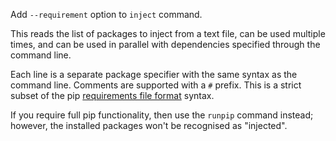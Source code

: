 Add `--requirement` option to `inject` command.

This reads the list of packages to inject from a text file,
can be used multiple times,
and can be used in parallel with dependencies specified
through the command line.

Each line is a separate package specifier with the same syntax as the command line.
Comments are supported with a `#` prefix.
This is a strict subset of the pip [requirements file format][pip-requirements] syntax.

If you require full pip functionality, then use the `runpip` command instead;
however, the installed packages won't be recognised as "injected".

[pip-requirements]: https://pip.pypa.io/en/stable/reference/requirements-file-format/
